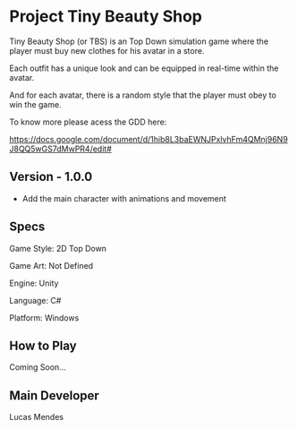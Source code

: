 # Project Tiny Beauty Shop
Tiny Beauty Shop (or TBS) is an Top Down simulation game where the player must buy new clothes for his avatar in a store. 

Each outfit has a unique look and can be equipped in real-time within the avatar. 

And for each avatar, there is a random style that the player must obey to win the game.

To know more please acess the GDD here:

https://docs.google.com/document/d/1hib8L3baEWNJPxlvhFm4QMnj96N9J8QQ5wGS7dMwPR4/edit#

## Version - 1.0.0 
- Add the main character with animations and movement

## Specs
Game Style: 2D Top Down

Game Art: Not Defined

Engine: Unity

Language: C#

Platform: Windows

## How to Play
Coming Soon...

## Main Developer
Lucas Mendes

